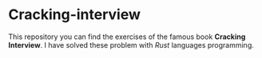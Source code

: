 # Cracking-interview

This repository you can find the exercises of the famous book **Cracking Interview**. I have solved these problem with *Rust* languages programming.
